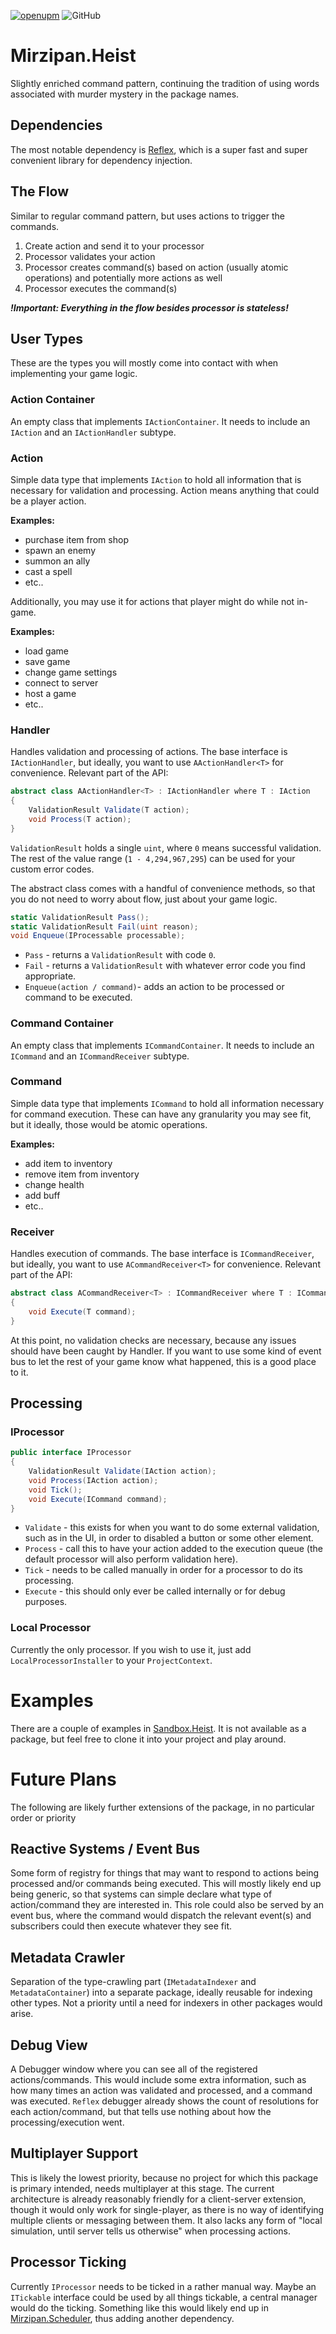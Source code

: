 [![openupm](https://img.shields.io/npm/v/net.mirzipan.heist?label=openupm&registry_uri=https://package.openupm.com)](https://openupm.com/packages/net.mirzipan.heist/) ![GitHub](https://img.shields.io/github/license/Mirzipan/Framed.Commander)

# Mirzipan.Heist

Slightly enriched command pattern, continuing the tradition of using words associated with murder mystery in the package names.

## Dependencies

The most notable dependency is [Reflex](https://github.com/gustavopsantos/Reflex), which is a super fast and super convenient library for dependency injection.

## The Flow
Similar to regular command pattern, but uses actions to trigger the commands.

1) Create action and send it to your processor
2) Processor validates your action
3) Processor creates command(s) based on action (usually atomic operations) and potentially more actions as well
4) Processor executes the command(s)

***!Important: Everything in the flow besides processor is stateless!***

## User Types
These are the types you will mostly come into contact with when implementing your game logic.

### Action Container
An empty class that implements `IActionContainer`.
It needs to include an `IAction` and an `IActionHandler` subtype.

### Action
Simple data type that implements `IAction` to hold all information that is necessary for validation and processing.
Action means anything that could be a player action.

**Examples:**
* purchase item from shop
* spawn an enemy
* summon an ally
* cast a spell
* etc..

Additionally, you may use it for actions that player might do while not in-game.

**Examples:**
* load game
* save game
* change game settings
* connect to server
* host a game
* etc..

### Handler
Handles validation and processing of actions.
The base interface is `IActionHandler`, but ideally, you want to use `AActionHandler<T>` for convenience.
Relevant part of the API:
```csharp
abstract class AActionHandler<T> : IActionHandler where T : IAction
{
    ValidationResult Validate(T action);
    void Process(T action);
}
```
`ValidationResult` holds a single `uint`, where `0` means successful validation.
The rest of the value range (`1 - 4,294,967,295`) can be used for your custom error codes.

The abstract class comes with a handful of convenience methods, so that you do not need to worry about flow, just about your game logic.
```csharp
static ValidationResult Pass();
static ValidationResult Fail(uint reason);
void Enqueue(IProcessable processable);
```
* `Pass` - returns a `ValidationResult` with code `0`.
* `Fail` - returns a `ValidationResult` with whatever error code you find appropriate.
* `Enqueue(action / command)`- adds an action to be processed or command to be executed.

### Command Container
An empty class that implements `ICommandContainer`.
It needs to include an `ICommand` and an `ICommandReceiver` subtype.

### Command
Simple data type that implements `ICommand` to hold all information necessary for command execution.
These can have any granularity you may see fit, but it ideally, those would be atomic operations.

**Examples:**
* add item to inventory
* remove item from inventory
* change health
* add buff
* etc..

### Receiver
Handles execution of commands.
The base interface is `ICommandReceiver`, but ideally, you want to use `ACommandReceiver<T>` for convenience.
Relevant part of the API:
```csharp
abstract class ACommandReceiver<T> : ICommandReceiver where T : ICommand
{
    void Execute(T command);
}
```
At this point, no validation checks are necessary, because any issues should have been caught by Handler.
If you want to use some kind of event bus to let the rest of your game know what happened, this is a good place to it.

## Processing

### IProcessor
```csharp
public interface IProcessor
{
    ValidationResult Validate(IAction action);
    void Process(IAction action);
    void Tick();
    void Execute(ICommand command);
}
```
* `Validate` - this exists for when you want to do some external validation, such as in the UI, in order to disabled a button or some other element.
* `Process` - call this to have your action added to the execution queue (the default processor will also perform validation here).
* `Tick` - needs to be called manually in order for a processor to do its processing.
* `Execute` - this should only ever be called internally or for debug purposes.

### Local Processor
Currently the only processor. 
If you wish to use it, just add `LocalProcessorInstaller` to your `ProjectContext`.

# Examples

There are a couple of examples in [Sandbox.Heist](https://github.com/Mirzipan/Sandbox.Heist). It is not available as a package, but feel free to clone it into your project and play around.

# Future Plans

The following are likely further extensions of the package, in no particular order or priority

## Reactive Systems / Event Bus
Some form of registry for things that may want to respond to actions being processed and/or commands being executed.
This will mostly likely end up being generic, so that systems can simple declare what type of action/command they are interested in.
This role could also be served by an event bus, where the command would dispatch the relevant event(s) and subscribers could then execute whatever they see fit.

## Metadata Crawler
Separation of the type-crawling part (`IMetadataIndexer` and `MetadataContainer`) into a separate package, ideally reusable for indexing other types.
Not a priority until a need for indexers in other packages would arise.

## Debug View
A Debugger window where you can see all of the registered actions/commands. 
This would include some extra information, such as how many times an action was validated and processed, and a command was executed.
`Reflex` debugger already shows the count of resolutions for each action/command, but that tells use nothing about how the processing/execution went.

## Multiplayer Support
This is likely the lowest priority, because no project for which this package is primary intended, needs multiplayer at this stage.
The current architecture is already reasonably friendly for a client-server extension, though it would only work for single-player, as there is no way of identifying multiple clients or messaging between them.
It also lacks any form of "local simulation, until server tells us otherwise" when processing actions.

## Processor Ticking
Currently `IProcessor` needs to be ticked in a rather manual way.
Maybe an `ITickable` interface could be used by all things tickable, a central manager would do the ticking.
Something like this would likely end up in [Mirzipan.Scheduler](https://github.com/Mirzipan/Mirzipan.Scheduler), thus adding another dependency.

